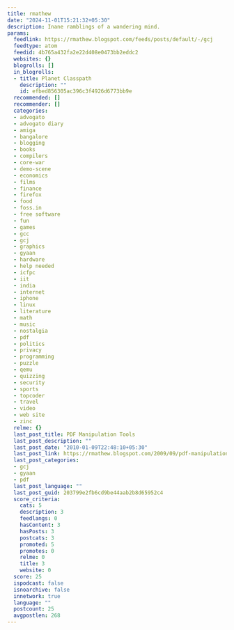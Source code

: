 ```yaml
---
title: rmathew
date: "2024-11-01T15:21:32+05:30"
description: Inane ramblings of a wandering mind.
params:
  feedlink: https://rmathew.blogspot.com/feeds/posts/default/-/gcj
  feedtype: atom
  feedid: 4b765a432fa2e22d408e0473bb2eddc2
  websites: {}
  blogrolls: []
  in_blogrolls:
  - title: Planet Classpath
    description: ""
    id: efbed856305ac396c3f4926d6773bb9e
  recommended: []
  recommender: []
  categories:
  - advogato
  - advogato diary
  - amiga
  - bangalore
  - blogging
  - books
  - compilers
  - core-war
  - demo-scene
  - economics
  - films
  - finance
  - firefox
  - food
  - foss.in
  - free software
  - fun
  - games
  - gcc
  - gcj
  - graphics
  - gyaan
  - hardware
  - help needed
  - icfpc
  - iit
  - india
  - internet
  - iphone
  - linux
  - literature
  - math
  - music
  - nostalgia
  - pdf
  - politics
  - privacy
  - programming
  - puzzle
  - qemu
  - quizzing
  - security
  - sports
  - topcoder
  - travel
  - video
  - web site
  - zinc
  relme: {}
  last_post_title: PDF Manipulation Tools
  last_post_description: ""
  last_post_date: "2010-01-09T22:48:10+05:30"
  last_post_link: https://rmathew.blogspot.com/2009/09/pdf-manipulation-tools.html
  last_post_categories:
  - gcj
  - gyaan
  - pdf
  last_post_language: ""
  last_post_guid: 203799e2fb6cd9be44aab2b8d65952c4
  score_criteria:
    cats: 5
    description: 3
    feedlangs: 0
    hasContent: 3
    hasPosts: 3
    postcats: 3
    promoted: 5
    promotes: 0
    relme: 0
    title: 3
    website: 0
  score: 25
  ispodcast: false
  isnoarchive: false
  innetwork: true
  language: ""
  postcount: 25
  avgpostlen: 268
---
```

